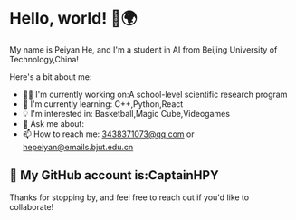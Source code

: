 # Hello, world! 👋🌍

My name is Peiyan He, and I'm a student in AI from Beijing University of Technology,China!

Here's a bit about me:

- 👩‍💻 I'm currently working on:A school-level scientific research program
- 🌱 I'm currently learning: C++,Python,React
- 💡 I'm interested in: Basketball,Magic Cube,Videogames
- 💬 Ask me about: 
- 📫 How to reach me: 3438371073@qq.com or hepeiyan@emails.bjut.edu.cn
## 👷 My GitHub account is:CaptainHPY

Thanks for stopping by, and feel free to reach out if you'd like to collaborate!
